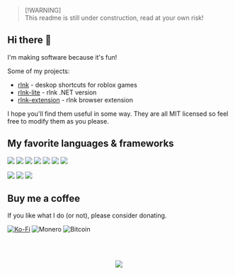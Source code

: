 > [!WARNING]\
> This readme is still under construction, read at your own risk!

## Hi there 👋

I'm making software because it's fun!

Some of my projects:
- [rlnk](https://github.com/Sunesu/rlnk) - deskop shortcuts for roblox games
- [rlnk-lite](https://github.com/Sunesu/rlnk) - rlnk .NET version
- [rlnk-extension](https://github.com/Sunesu/rlnk-extension) - rlnk browser extension

I hope you'll find them useful in some way. They are all MIT licensed so feel free to modify them as you please.


## My favorite languages & frameworks
<p>
  <img src="https://img.shields.io/badge/c++-%2300599C.svg?style=for-the-badge&logo=c%2B%2B&logoColor=white" />
  <img src="https://img.shields.io/badge/c%23-%23239120.svg?style=for-the-badge&logo=csharp&logoColor=white" />
  <img src="https://img.shields.io/badge/python-3670A0?style=for-the-badge&logo=python&logoColor=ffdd54" />
  <img src="https://img.shields.io/badge/java-%23ED8B00.svg?style=for-the-badge&logo=openjdk&logoColor=white" />
  <img src="https://img.shields.io/badge/html5-%23E34F26.svg?style=for-the-badge&logo=html5&logoColor=white" />
  <img src="https://img.shields.io/badge/css3-%231572B6.svg?style=for-the-badge&logo=css3&logoColor=white" />
  <img src="https://img.shields.io/badge/javascript-%23323330.svg?style=for-the-badge&logo=javascript&logoColor=%23F7DF1E" />
<p>
<p>
  <img src="https://img.shields.io/badge/.NET-5C2D91?style=for-the-badge&logo=.net&logoColor=white" />
  <img src="https://img.shields.io/badge/Electron-191970?style=for-the-badge&logo=Electron&logoColor=white" />
  <img src="https://img.shields.io/badge/vuejs-%2335495e.svg?style=for-the-badge&logo=vuedotjs&logoColor=%234FC08D" />
</p>

## Buy me a coffee
If you like what I do (or not), please consider donating.

[![Ko-Fi](https://img.shields.io/badge/Ko--fi-F16061?style=for-the-badge&logo=ko-fi&logoColor=white)](https://ko-fi.com/sunesu)
![Monero](https://img.shields.io/badge/monero-FF6600?style=for-the-badge&logo=monero&logoColor=white)
![Bitcoin](https://img.shields.io/badge/Bitcoin-000?style=for-the-badge&logo=bitcoin&logoColor=white)

<br><br>
<p align="center">
  <img src="https://count.getloli.com/get/@Sunesu?theme=gelbooru" />
</p>

<!--
**Sunesu/Sunesu** is a ✨ _special_ ✨ repository because its `README.md` (this file) appears on your GitHub profile.

Here are some ideas to get you started:

- 🔭 I’m currently working on ...
- 🌱 I’m currently learning ...
- 👯 I’m looking to collaborate on ...
- 🤔 I’m looking for help with ...
- 💬 Ask me about ...
- 📫 How to reach me: ...
- 😄 Pronouns: ...
- ⚡ Fun fact: ...
-->
